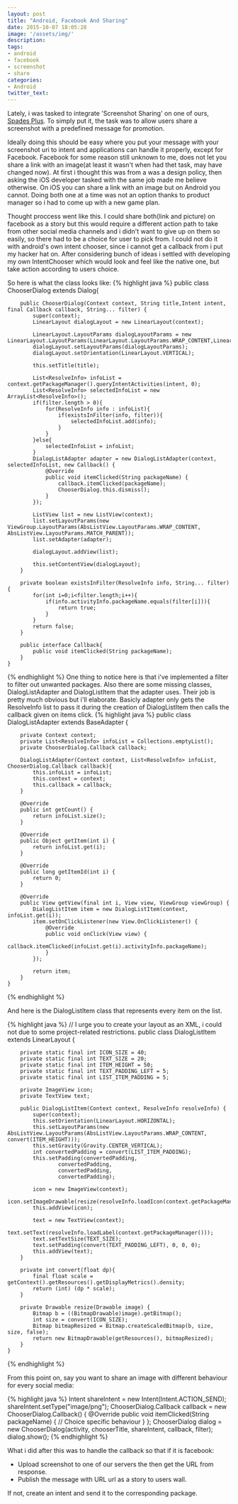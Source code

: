 ```yaml
---
layout: post
title: "Android, Facebook And Sharing"
date: 2015-10-07 18:05:28
image: '/assets/img/'
description:
tags:
- android
- facebook
- screenshot
- share
categories:
- Android
twitter_text:
---
```


Lately, i was tasked to integrate 'Screenshot Sharing' on one of ours, [Spades Plus](https://play.google.com/store/apps/details?id=net.peakgames.mobile.spades.android). To simply put it, the task was to allow users share a screenshot with a predefined message for promotion.

Ideally doing this should be easy where you put your message with your screenshot uri to intent and applications can handle it properly, except for Facebook. Facebook for some reason still unknown to me, does not let you share a link with an image(at least it wasn't when had thet task, may have changed now). At first i thought this was from a was a design policy, then asking the iOS developer tasked with the same job made me believe otherwise. On iOS you can share a link with an image but on Android you cannot. Doing both one at a time was not an option thanks to product manager so i had to come up with a new game plan. 

Thought proccess went like this. I could share both(link and picture) on facebook as a story but this would require a different action path to take from other social media channels and i didn't want to give up on them so easily, so there had to be a choice for user to pick from. I could not do it with android's own intent chooser, since i cannot get a callback from i put my hacker hat on. After considering bunch of ideas i settled with developing my own IntentChooser which would look and feel like the native one, but take action according to users choice.

So here is what the class looks like:
{% highlight java %}
	public class ChooserDialog extends Dialog{

	    public ChooserDialog(Context context, String title,Intent intent, final Callback callback, String... filter) {
	        super(context);
	        LinearLayout dialogLayout = new LinearLayout(context);

	        LinearLayout.LayoutParams dialogLayoutParams = new LinearLayout.LayoutParams(LinearLayout.LayoutParams.WRAP_CONTENT,LinearLayout.LayoutParams.MATCH_PARENT);
	        dialogLayout.setLayoutParams(dialogLayoutParams);
	        dialogLayout.setOrientation(LinearLayout.VERTICAL);

	        this.setTitle(title);

	        List<ResolveInfo> infoList = context.getPackageManager().queryIntentActivities(intent, 0);
	        List<ResolveInfo> selectedInfoList = new ArrayList<ResolveInfo>();
	        if(filter.length > 0){
	            for(ResolveInfo info : infoList){
	                if(existsInFilter(info, filter)){
	                    selectedInfoList.add(info);
	                }
	            }
	        }else{
	            selectedInfoList = infoList;
	        }
	        DialogListAdapter adapter = new DialogListAdapter(context, selectedInfoList, new Callback() {
	            @Override
	            public void itemClicked(String packageName) {
	                callback.itemClicked(packageName);
	                ChooserDialog.this.dismiss();
	            }
	        });

	        ListView list = new ListView(context);
	        list.setLayoutParams(new ViewGroup.LayoutParams(AbsListView.LayoutParams.WRAP_CONTENT, AbsListView.LayoutParams.MATCH_PARENT));
	        list.setAdapter(adapter);

	        dialogLayout.addView(list);

	        this.setContentView(dialogLayout);
	    }

	    private boolean existsInFilter(ResolveInfo info, String... filter){
	        for(int i=0;i<filter.length;i++){
	            if(info.activityInfo.packageName.equals(filter[i])){
	                return true;
	            }
	        }
	        return false;
	    }

	    public interface Callback{
	        public void itemClicked(String packageName);
	    }
	}
{% endhighlight %}
One thing to notice here is that i've implemented a filter to filter out unwanted packages. Also there are some missing classes, DialogListAdapter and DialogListItem that the adapter uses. Their job is pretty much obvious but i'll elaborate. Basicly adapter only gets the ResolveInfo list to pass it during the creation of DialogListItem then calls the callback given on items click.
{% highlight java %}
	public class DialogListAdapter extends BaseAdapter {

	    private Context context;
	    private List<ResolveInfo> infoList = Collections.emptyList();
	    private ChooserDialog.Callback callback;

	    DialogListAdapter(Context context, List<ResolveInfo> infoList, ChooserDialog.Callback callback){
	        this.infoList = infoList;
	        this.context = context;
	        this.callback = callback;
	    }

	    @Override
	    public int getCount() {
	        return infoList.size();
	    }

	    @Override
	    public Object getItem(int i) {
	        return infoList.get(i);
	    }

	    @Override
	    public long getItemId(int i) {
	        return 0;
	    }

	    @Override
	    public View getView(final int i, View view, ViewGroup viewGroup) {
	        DialogListItem item = new DialogListItem(context, infoList.get(i));
	        item.setOnClickListener(new View.OnClickListener() {
	            @Override 
	            public void onClick(View view) {
	                callback.itemClicked(infoList.get(i).activityInfo.packageName);
	            }
	        });

	        return item;
	    }
	}
{% endhighlight %}

And here is the DialogListItem class that represents every item on the list.

{% highlight java %}
	// I urge you to create your layout as an XML, i could not due to some project-related restrictions.
	public class DialogListItem extends LinearLayout {

	    private static final int ICON_SIZE = 40;
	    private static final int TEXT_SIZE = 20;
	    private static final int ITEM_HEIGHT = 50;
	    private static final int TEXT_PADDING_LEFT = 5;
	    private static final int LIST_ITEM_PADDING = 5;

	    private ImageView icon;
	    private TextView text;

	    public DialogListItem(Context context, ResolveInfo resolveInfo) {
	        super(context);
	        this.setOrientation(LinearLayout.HORIZONTAL);
	        this.setLayoutParams(new AbsListView.LayoutParams(AbsListView.LayoutParams.WRAP_CONTENT, convert(ITEM_HEIGHT)));
	        this.setGravity(Gravity.CENTER_VERTICAL);
	        int convertedPadding = convert(LIST_ITEM_PADDING);
	        this.setPadding(convertedPadding,
	                convertedPadding,
	                convertedPadding,
	                convertedPadding);

	        icon = new ImageView(context);
	        icon.setImageDrawable(resize(resolveInfo.loadIcon(context.getPackageManager())));
	        this.addView(icon);

	        text = new TextView(context);
	        text.setText(resolveInfo.loadLabel(context.getPackageManager()));
	        text.setTextSize(TEXT_SIZE);
	        text.setPadding(convert(TEXT_PADDING_LEFT), 0, 0, 0);
	        this.addView(text);
	    }

	    private int convert(float dp){
	        final float scale = getContext().getResources().getDisplayMetrics().density;
	        return (int) (dp * scale);
	    }

	    private Drawable resize(Drawable image) {
	        Bitmap b = ((BitmapDrawable)image).getBitmap();
	        int size = convert(ICON_SIZE);
	        Bitmap bitmapResized = Bitmap.createScaledBitmap(b, size, size, false);
	        return new BitmapDrawable(getResources(), bitmapResized);
	    }
	}
{% endhighlight %}

From this point on, say you want to share an image with different behaviour for every social media:

{% highlight java %}
	Intent shareIntent = new Intent(Intent.ACTION_SEND);
    shareIntent.setType("image/png");
    ChooserDialog.Callback callback = new ChooserDialog.Callback() {
        @Override
        public void itemClicked(String packageName) {
            // Choice specific behaviour
        }
    };
    ChooserDialog dialog = new ChooserDialog(activity, chooserTitle, shareIntent, callback, filter);
    dialog.show();
{% endhighlight %}

What i did after this was to handle the callback so that if it is facebook:

* Upload screenshot to one of our servers the then get the URL from response.
* Publish the message with URL url as a story to users wall.

If not, create an intent and send it to the corresponding package.

